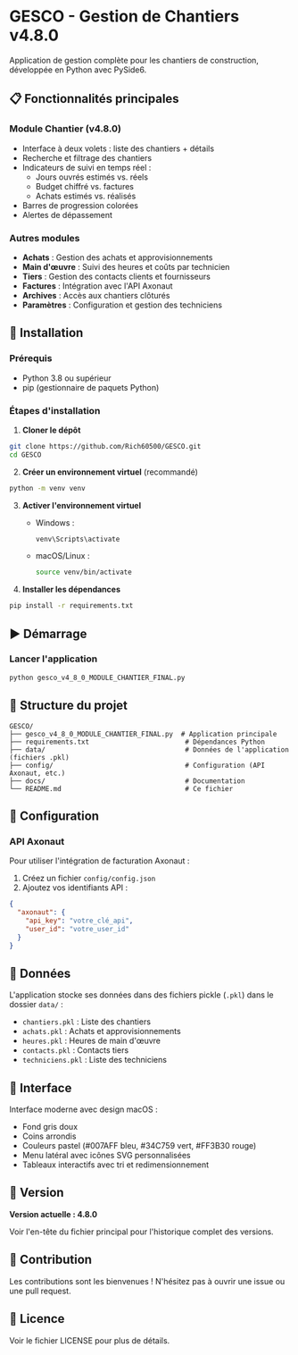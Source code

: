 # GESCO - Gestion de Chantiers v4.8.0

Application de gestion complète pour les chantiers de construction, développée en Python avec PySide6.

## 📋 Fonctionnalités principales

### Module Chantier (v4.8.0)
- Interface à deux volets : liste des chantiers + détails
- Recherche et filtrage des chantiers
- Indicateurs de suivi en temps réel :
  - Jours ouvrés estimés vs. réels
  - Budget chiffré vs. factures
  - Achats estimés vs. réalisés
- Barres de progression colorées
- Alertes de dépassement

### Autres modules
- **Achats** : Gestion des achats et approvisionnements
- **Main d'œuvre** : Suivi des heures et coûts par technicien
- **Tiers** : Gestion des contacts clients et fournisseurs
- **Factures** : Intégration avec l'API Axonaut
- **Archives** : Accès aux chantiers clôturés
- **Paramètres** : Configuration et gestion des techniciens

## 🚀 Installation

### Prérequis
- Python 3.8 ou supérieur
- pip (gestionnaire de paquets Python)

### Étapes d'installation

1. **Cloner le dépôt**
```bash
git clone https://github.com/Rich60500/GESCO.git
cd GESCO
```

2. **Créer un environnement virtuel** (recommandé)
```bash
python -m venv venv
```

3. **Activer l'environnement virtuel**
   - Windows :
     ```bash
     venv\Scripts\activate
     ```
   - macOS/Linux :
     ```bash
     source venv/bin/activate
     ```

4. **Installer les dépendances**
```bash
pip install -r requirements.txt
```

## ▶️ Démarrage

### Lancer l'application
```bash
python gesco_v4_8_0_MODULE_CHANTIER_FINAL.py
```

## 📁 Structure du projet

```
GESCO/
├── gesco_v4_8_0_MODULE_CHANTIER_FINAL.py  # Application principale
├── requirements.txt                        # Dépendances Python
├── data/                                   # Données de l'application (fichiers .pkl)
├── config/                                 # Configuration (API Axonaut, etc.)
├── docs/                                   # Documentation
└── README.md                               # Ce fichier
```

## 🔧 Configuration

### API Axonaut
Pour utiliser l'intégration de facturation Axonaut :
1. Créez un fichier `config/config.json`
2. Ajoutez vos identifiants API :
```json
{
  "axonaut": {
    "api_key": "votre_clé_api",
    "user_id": "votre_user_id"
  }
}
```

## 💾 Données

L'application stocke ses données dans des fichiers pickle (`.pkl`) dans le dossier `data/` :
- `chantiers.pkl` : Liste des chantiers
- `achats.pkl` : Achats et approvisionnements
- `heures.pkl` : Heures de main d'œuvre
- `contacts.pkl` : Contacts tiers
- `techniciens.pkl` : Liste des techniciens

## 🎨 Interface

Interface moderne avec design macOS :
- Fond gris doux
- Coins arrondis
- Couleurs pastel (#007AFF bleu, #34C759 vert, #FF3B30 rouge)
- Menu latéral avec icônes SVG personnalisées
- Tableaux interactifs avec tri et redimensionnement

## 📝 Version

**Version actuelle : 4.8.0**

Voir l'en-tête du fichier principal pour l'historique complet des versions.

## 🤝 Contribution

Les contributions sont les bienvenues ! N'hésitez pas à ouvrir une issue ou une pull request.

## 📄 Licence

Voir le fichier LICENSE pour plus de détails.